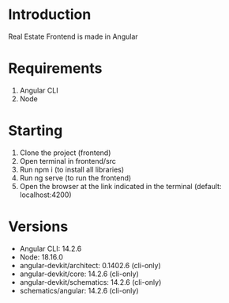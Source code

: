 # Introduction
Real Estate Frontend is made in Angular

# Requirements
1. Angular CLI
2. Node

# Starting
1. Clone the project (frontend)
2. Open terminal in frontend/src
3. Run npm i (to install all libraries)
4. Run ng serve (to run the frontend)
5. Open the browser at the link indicated in the terminal (default: localhost:4200)

# Versions
* Angular CLI: 14.2.6
* Node: 18.16.0
* angular-devkit/architect: 0.1402.6 (cli-only)
* angular-devkit/core: 14.2.6 (cli-only)
* angular-devkit/schematics: 14.2.6 (cli-only)
* schematics/angular: 14.2.6 (cli-only)

